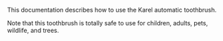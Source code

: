 This documentation describes how to use the Karel automatic
toothbrush.

Note that this toothbrush is totally safe to use for children,
adults, pets, wildlife, and trees.
